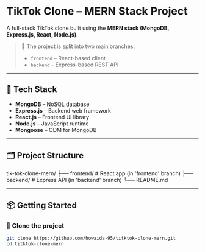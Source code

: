 
# TikTok Clone – MERN Stack Project

A full-stack TikTok clone built using the **MERN stack (MongoDB, Express.js, React, Node.js)**.

> 🔄 The project is split into two main branches:
> - `frontend` – React-based client
> - `backend` – Express-based REST API

---

## 🚀 Tech Stack

- **MongoDB** – NoSQL database
- **Express.js** – Backend web framework
- **React.js** – Frontend UI library
- **Node.js** – JavaScript runtime
- **Mongoose** – ODM for MongoDB
---

## 🗂️ Project Structure

tik-tok-clone-mern/
├── frontend/ # React app (in 'frontend' branch)
├── backend/ # Express API (in 'backend' branch)
└── README.md


---

## 📦 Getting Started

### 🔹 Clone the project

```bash
git clone https://github.com/howaida-95/titktok-clone-mern.git
cd titktok-clone-mern



